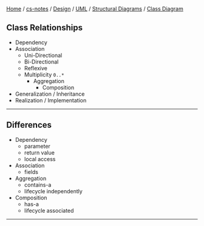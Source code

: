 [Home](https://mengxianbin.github.io) /
[cs-notes](https://mengxianbin.github.io/cs-notes/site) /
[Design](https://mengxianbin.github.io/cs-notes/site/Design) /
[UML](https://mengxianbin.github.io/cs-notes/site/Design/UML) /
[Structural Diagrams](https://mengxianbin.github.io/cs-notes/site/Design/UML/Structural%20Diagrams) /
[Class Diagram](https://mengxianbin.github.io/cs-notes/site/Design/UML/Structural%20Diagrams/Class%20Diagram)

## Class Relationships

* Dependency
* Association
    * Uni-Directional
    * Bi-Directional
    * Reflexive
    * Multiplicity `0..*`
        * Aggregation
            * Composition
* Generalization / Inheritance
* Realization / Implementation

---

## Differences

* Dependency
    * parameter
    * return value
    * local access
* Association
    * fields
* Aggregation
    * contains-a
    * lifecycle independently
* Composition
    * has-a
    * lifecycle associated

---
